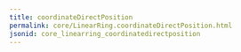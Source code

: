 ```yaml
---
title: coordinateDirectPosition
permalink: core/LinearRing.coordinateDirectPosition.html
jsonid: core_linearring_coordinatedirectposition
---
```

